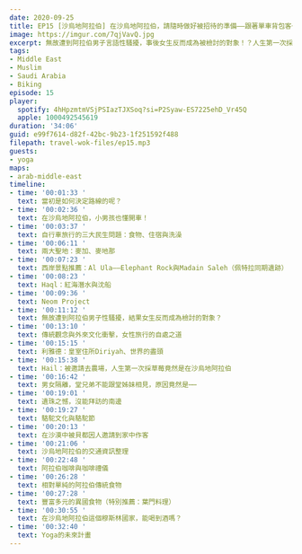 ```yaml
---
date: 2020-09-25
title: EP15 [沙烏地阿拉伯] 在沙烏地阿拉伯，請隨時做好被招待的準備——跟著單車背包客一起探索半島！ ft. 單車背包客Yoga
image: https://imgur.com/7qjVavQ.jpg
excerpt: 無故遭到阿拉伯男子言語性騷擾，事後女生反而成為被檢討的對象！？人生第一次採草莓，竟然是在沙烏地阿拉伯的沙漠裡？在沙漠裡騎上幾百公里的自行車，要怎麼吃飯睡覺洗澡？數千年來與駱駝為伍的貝都因人，到了21世紀，過著怎樣的生活？Yoga將帶領我們繼續深入沙烏地阿拉伯，分享更多路上與人相會的故事。充滿人情味的自行車半島之旅，現在就讓我們跟著Yoga一起出發吧！
tags:
- Middle East
- Muslim
- Saudi Arabia
- Biking
episode: 15
player:
  spotify: 4hHpzmtmVSjPSIazTJXSoq?si=P2Syaw-ES7225ehD_Vr45Q
  apple: 1000492545619
duration: '34:06'
guid: e99f7614-d82f-42bc-9b23-1f251592f488
filepath: travel-wok-files/ep15.mp3
guests:
- yoga
maps:
- arab-middle-east
timeline:
- time: '00:01:33 '
  text: 當初是如何決定路線的呢？
- time: '00:02:36 '
  text: 在沙烏地阿拉伯，小男孩也懂開車！
- time: '00:03:37 '
  text: 自行車旅行的三大民生問題：食物、住宿與洗澡
- time: '00:06:11 '
  text: 兩大聖地：麥加、麥地那
- time: '00:07:23 '
  text: 西岸景點推薦：Al Ula——Elephant Rock與Madain Saleh（佩特拉同期遺跡）
- time: '00:08:23 '
  text: Haql：紅海潛水與沈船
- time: '00:09:36 '
  text: Neom Project
- time: '00:11:12 '
  text: 無故遭到阿拉伯男子性騷擾，結果女生反而成為檢討的對象？
- time: '00:13:10 '
  text: 傳統觀念與外來文化衝擊，女性旅行的自處之道
- time: '00:15:15 '
  text: 利雅德：皇室住所Diriyah、世界的盡頭
- time: '00:15:38 '
  text: Hail：被邀請去農場，人生第一次採草莓竟然是在沙烏地阿拉伯
- time: '00:16:42 '
  text: 男女隔離，堂兄弟不能跟堂姊妹相見，原因竟然是⋯⋯
- time: '00:19:01 '
  text: 遺珠之憾，沒能拜訪的南邊
- time: '00:19:27 '
  text: 駱駝文化與駱駝節
- time: '00:20:13 '
  text: 在沙漠中被貝都因人邀請到家中作客
- time: '00:21:06 '
  text: 沙烏地阿拉伯的交通資訊整理
- time: '00:22:48 '
  text: 阿拉伯咖啡與咖啡禮儀
- time: '00:26:28 '
  text: 相對單純的阿拉伯傳統食物
- time: '00:27:28 '
  text: 豐富多元的異國食物（特別推薦：葉門料理）
- time: '00:30:55 '
  text: 在沙烏地阿拉伯這個穆斯林國家，能喝到酒嗎？
- time: '00:32:40 '
  text: Yoga的未來計畫
---
```


